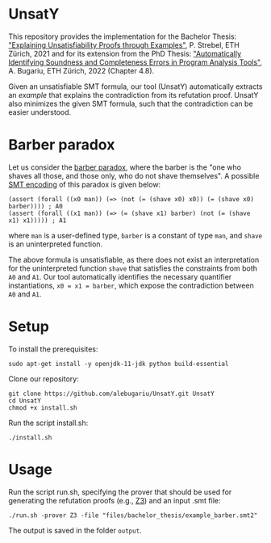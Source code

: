 # UnsatY

This repository provides the implementation for the Bachelor Thesis: ["Explaining Unsatisfiability Proofs through Examples"](https://ethz.ch/content/dam/ethz/special-interest/infk/chair-program-method/pm/documents/Education/Theses/Pascal_Strebel_BA_Report.pdf), P. Strebel, ETH Zürich, 2021 and for its extension from the PhD Thesis: ["Automatically Identifying Soundness and Completeness Errors in Program Analysis Tools"](https://www.research-collection.ethz.ch/bitstream/handle/20.500.11850/548050/Bugariu2022.pdf), A. Bugariu, ETH Zürich, 2022 (Chapter 4.8). 

Given an unsatisfiable SMT formula, our tool (UnsatY) automatically extracts an *example* that explains the contradiction from its refutation proof. UnsatY also minimizes the given SMT formula, such that the contradiction can be easier understood.

# Barber paradox
Let us consider the [barber paradox](https://en.wikipedia.org/wiki/Barber_paradox), where the barber is the "one who shaves all those, and those only, who do not shave themselves". A possible [SMT encoding](files/bachelor_thesis/example_barber.smt2) of this paradox is given below:

```
(assert (forall ((x0 man)) (=> (not (= (shave x0) x0)) (= (shave x0) barber)))) ; A0
(assert (forall ((x1 man)) (=> (= (shave x1) barber) (not (= (shave x1) x1))))) ; A1

```
where ``man`` is a user-defined type, ``barber`` is a constant of type ``man``, and ``shave`` is an uninterpreted function. 

The above formula is unsatisfiable, as there does not exist an interpretation for the uninterpreted function ``shave`` that satisfies the constraints from both ``A0`` and ``A1``. Our tool automatically identifies the necessary quantifier instantiations, ``x0 = x1 = barber``, which expose the contradiction between ``A0`` and ``A1``.

# Setup

To install the prerequisites:

```
sudo apt-get install -y openjdk-11-jdk python build-essential
```

Clone our repository:

```
git clone https://github.com/alebugariu/UnsatY.git UnsatY
cd UnsatY
chmod +x install.sh
```

Run the script install.sh: 

```
./install.sh
```

# Usage

Run the script run.sh, specifying the prover that should be used for generating the refutation proofs (e.g., [Z3](https://github.com/Z3Prover/z3)) and an input .smt file:


```
./run.sh -prover Z3 -file "files/bachelor_thesis/example_barber.smt2"
```
The output is saved in the folder ``output``.
